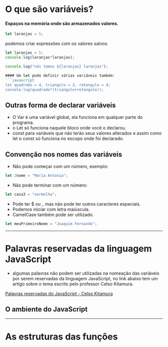 # O que são variáveis?
#### Espaços na memória onde são armazenados valores.
```javascript
let laranjas = 5;
```

podemos criar expressões com os valores salvos.
```javascript
let laranjas = 5;
console.log(laranjas*laranjas);
```
```javascript
console.log("nós temos ${laranjas} laranjas");

#### Um let pode definir várias variáveis também:
```javascript
let quadrado = 4, triangulo = 3, retangulo = 4;
console.log(quadrado*(triangulo+retangulo));
```
## Outras forma de declarar variáveis
- O Var é uma variável global, ela funciona em qualquer parte do programa.
- o Let só funciona naquele bloco onde você o declarou.
- const para variáveis que não terão seus valores alterados e assim como let o const só funciona no escopo onde foi declarado.

## Convenção nos nomes das variáveis
- Não pode começar com um número, exemplo:
```javascript
let 2nome = "Maria Antonia";
```
- Não pode terminar com um número:
```javascript
let casa3 = "vermelha";
```
- Pode ter $ ou _ mas não pode ter outros caracteres especiais.
- Podemos iniciar com letra maiúscula.
- CamelCase também pode ser utilizado. 
```javascript
let meuPrimeiroNome = "Joaquim Fernando";
```
------------

# Palavras reservadas da linguagem JavaScript
- algumas palavras não podem ser utilizadas na nomeação das variáveis por serem reservadas da linguagem JavaScript, no link abaixo tem um artigo sobre o tema escrito pelo professor Celso Kitamura.

[Palavras reservadas do JavaScript - Celso Kitamura](https://celsokitamura.com.br/palavras-reservadas-do-javascript/ "Palavras reservadas do JavaScript - Celso Kitamura")


## O ambiente do JavaScript

------------

# As estruturas das funções
